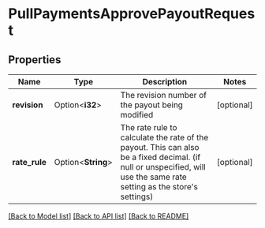 # PullPaymentsApprovePayoutRequest

## Properties

Name | Type | Description | Notes
------------ | ------------- | ------------- | -------------
**revision** | Option<**i32**> | The revision number of the payout being modified | [optional]
**rate_rule** | Option<**String**> | The rate rule to calculate the rate of the payout. This can also be a fixed decimal. (if null or unspecified, will use the same rate setting as the store's settings) | [optional]

[[Back to Model list]](../README.md#documentation-for-models) [[Back to API list]](../README.md#documentation-for-api-endpoints) [[Back to README]](../README.md)


